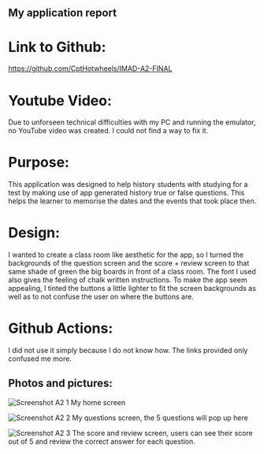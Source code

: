 ## My application report
# Link to Github:
https://github.com/CptHotwheels/IMAD-A2-FINAL
# Youtube Video:
Due to unforseen technical difficulties with my PC and running the emulator, no YouTube video was created.
I could not find a way to fix it.
# Purpose:
This application was designed to help history students with studying for a test by making use of app generated history true or false questions. This helps the learner to memorise the dates and the events that took place then.
# Design:
I wanted to create a class room like aesthetic for the app, so I turned the backgrounds of the question screen and the score + review screen to that same shade of green the big boards in front of a class room. The font I used also gives the feeling of chalk written instructions. To make the app seem appealing, I tinted the buttons a little lighter to fit the screen backgrounds as well as to not confuse the user on where the buttons are.
# Github Actions:
I did not use it simply because I do not know how.
The links provided only confused me more.
## Photos and pictures:
![Screenshot A2 1](https://github.com/user-attachments/assets/251edda6-ab07-40c2-aad1-e8651aafe9fa)
My home screen

![Screenshot A2 2](https://github.com/user-attachments/assets/803ec674-226c-4895-8bfe-3a2adca7de39)
My questions screen, the 5 questions will pop up here

![Screenshot A2 3](https://github.com/user-attachments/assets/8250236b-e35b-419e-8a9d-5e1d08fa50dc)
The score and review screen, users can see their score out of 5 and review the correct answer for each question.
